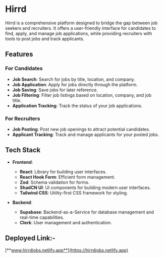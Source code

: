 # Hirrd

Hirrd is a comprehensive platform designed to bridge the gap between job seekers and recruiters. It offers a user-friendly interface for candidates to find, apply, and manage job applications, while providing recruiters with tools to post jobs and track applicants.

## Features

### For Candidates

- **Job Search**: Search for jobs by title, location, and company.
- **Job Application**: Apply for jobs directly through the platform.
- **Job Saving**: Save jobs for later reference.
- **Job Filtering**: Filter job listings based on location, company, and job title.
- **Application Tracking**: Track the status of your job applications.

### For Recruiters

- **Job Posting**: Post new job openings to attract potential candidates.
- **Applicant Tracking**: Track and manage applicants for your posted jobs.

## Tech Stack

- **Frontend**:

  - **React**: Library for building user interfaces.
  - **React Hook Form**: Efficient form management.
  - **Zod**: Schema validation for forms.
  - **ShadCN UI**: UI components for building modern user interfaces.
  - **Tailwind CSS**: Utility-first CSS framework for styling.

- **Backend**:
  - **Supabase**: Backend-as-a-Service for database management and real-time capabilities.
  - **Clerk**: User management and authentication.

## Deployed Link:-

[**www.hirrdjobs.netlify.app**](https://hirrdjobs.netlify.app)
